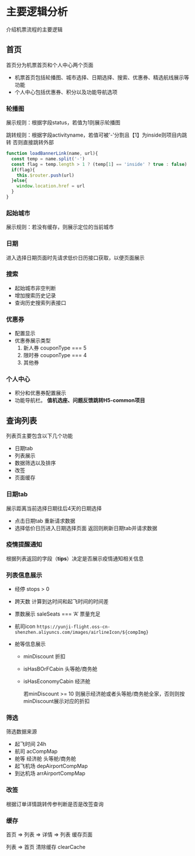 # 主要逻辑分析
介绍机票流程的主要逻辑

## 首页
首页分为机票首页和个人中心两个页面
* 机票首页包括轮播图、城市选择、日期选择、搜索、优惠券、精选航线展示等功能
* 个人中心包括优惠券、积分以及功能导航选项

### 轮播图

展示规则：根据字段status，若值为1则展示轮播图

跳转规则：根据字段activityname，若值可被'-'分割且【1】为inside则项目内跳转 否则直接跳转外部

```javascript
function loadBannerLink(name, url){
  const temp = name.split('-')
  const flag = temp.length > 1 ? (temp[1] == 'inside' ? true : false) : false
  if(flag){
  	this.$router.push(url)
  }else{
  	window.location.href = url
  }
}
```

### 起始城市

展示规则：若没有缓存，则展示定位的当前城市

### 日期

进入选择日期页面时先请求低价日历接口获取，以便页面展示

### 搜索

* 起始城市非空判断
* 增加搜索历史记录
* 查询历史搜索列表接口

### 优惠券

* 配置显示
* 优惠券展示类型
  1. 新人券 couponType === 5
  2. 限时券 couponType === 4
  3. 其他券

### 个人中心

* 积分和优惠券配置展示
* 功能导航栏。
  **值机选座、问题反馈跳转H5-common项目**

## 查询列表

列表页主要包含以下几个功能

* 日期tab
* 列表展示
* 数据筛选以及排序
* 改签
* 页面缓存

### 日期tab

展示距离当前选择日期往后4天的日期选择 

* 点击日期tab 重新请求数据
* 选择低价日历进入日期选择页面 返回则刷新日期tab并请求数据

### 疫情提醒通知

根据列表返回的字段（**tips**）决定是否展示疫情通知相关信息

### 列表信息展示

* 经停  stops > 0

* 跨天数  计算到达时间和起飞时间的时间差

* 票数展示 saleSeats === ‘A’ 票量充足

* 航司icon `https://yunji-flight.oss-cn-shenzhen.aliyuncs.com/images/airlineIcon/${compImg}`

* 舱等信息展示 

  * minDiscount 折扣 

  * isHasBOrFCabin 头等舱/商务舱

  * isHasEconomyCabin 经济舱

    若minDiscount >= 10 则展示经济舱或者头等舱/商务舱全家，否则则按minDiscount展示对应的折扣

### 筛选

筛选数据来源

* 起飞时间 24h  
* 航司 acCompMap
* 舱等  经济舱 头等舱/商务舱
* 起飞机场 depAirportCompMap
* 到达机场 arrAirportCompMap

### 改签

根据订单详情跳转传参判断是否是改签查询 

### 缓存

首页 => 列表 => 详情  => 列表 缓存页面

列表 => 首页 清除缓存 clearCache
